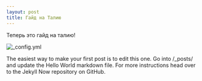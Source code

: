```yaml
---
layout: post
title: Гайд на Талию
---
```


Теперь это гайд на талию!

![_config.yml](/images/jekyll-logo.png)

The easiest way to make your first post is to edit this one. Go into /_posts/ and update the Hello World markdown file. For more instructions head over to the Jekyll Now repository on GitHub.

